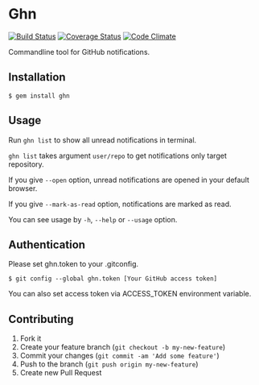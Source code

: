 # Ghn

[![Build Status](https://travis-ci.org/kyanny/ghn.png?branch=master)](https://travis-ci.org/kyanny/ghn) [![Coverage Status](https://coveralls.io/repos/kyanny/ghn/badge.png?branch=coveralls)](https://coveralls.io/r/kyanny/ghn?branch=coveralls) [![Code Climate](https://codeclimate.com/github/kyanny/ghn.png)](https://codeclimate.com/github/kyanny/ghn)

Commandline tool for GitHub notifications.

## Installation

    $ gem install ghn

## Usage

Run `ghn list` to show all unread notifications in terminal.

`ghn list` takes argument `user/repo` to get notifications only target repository.

If you give `--open` option, unread notifications are opened in your default browser.

If you give `--mark-as-read` option, notifications are marked as read.

You can see usage by `-h`, `--help` or `--usage` option.

## Authentication

Please set ghn.token to your .gitconfig.

    $ git config --global ghn.token [Your GitHub access token]

You can also set access token via ACCESS_TOKEN environment variable.

## Contributing

1. Fork it
2. Create your feature branch (`git checkout -b my-new-feature`)
3. Commit your changes (`git commit -am 'Add some feature'`)
4. Push to the branch (`git push origin my-new-feature`)
5. Create new Pull Request
